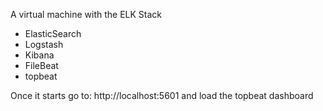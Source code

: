 A virtual machine with the ELK Stack

- ElasticSearch
- Logstash
- Kibana
- FileBeat
- topbeat

Once it starts go to: http://localhost:5601 and load the topbeat dashboard
